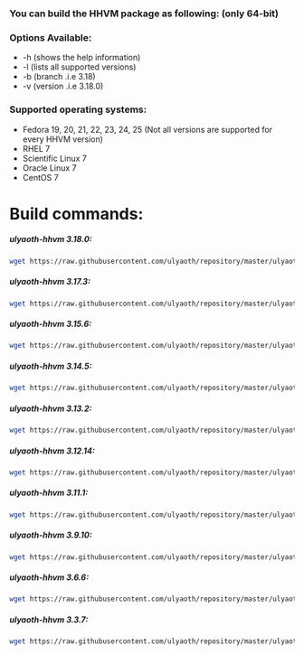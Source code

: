 ### You can build the HHVM package as following: (only 64-bit)

### Options Available:
* -h (shows the help information)
* -l (lists all supported versions)
* -b (branch .i.e 3.18)
* -v (version .i.e 3.18.0)

### Supported operating systems:
* Fedora 19, 20, 21, 22, 23, 24, 25 (Not all versions are supported for every HHVM version)
* RHEL 7
* Scientific Linux 7
* Oracle Linux 7
* CentOS 7

# Build commands:
##### ulyaoth-hhvm 3.18.0:
```bash
wget https://raw.githubusercontent.com/ulyaoth/repository/master/ulyaoth-hhvm/build-ulyaoth-hhvm.sh ; chmod +x build-ulyaoth-hhvm.sh ; ./build-ulyaoth-hhvm.sh -b 3.18 -v 3.18.0
```

##### ulyaoth-hhvm 3.17.3:
```bash
wget https://raw.githubusercontent.com/ulyaoth/repository/master/ulyaoth-hhvm/build-ulyaoth-hhvm.sh ; chmod +x build-ulyaoth-hhvm.sh ; ./build-ulyaoth-hhvm.sh -b 3.17 -v 3.17.3
```

##### ulyaoth-hhvm 3.15.6:
```bash
wget https://raw.githubusercontent.com/ulyaoth/repository/master/ulyaoth-hhvm/build-ulyaoth-hhvm.sh ; chmod +x build-ulyaoth-hhvm.sh ; ./build-ulyaoth-hhvm.sh -b 3.15 -v 3.15.6
```

##### ulyaoth-hhvm 3.14.5:
```bash
wget https://raw.githubusercontent.com/ulyaoth/repository/master/ulyaoth-hhvm/build-ulyaoth-hhvm.sh ; chmod +x build-ulyaoth-hhvm.sh ; ./build-ulyaoth-hhvm.sh -b 3.14 -v 3.14.5
```

##### ulyaoth-hhvm 3.13.2:
```bash
wget https://raw.githubusercontent.com/ulyaoth/repository/master/ulyaoth-hhvm/build-ulyaoth-hhvm.sh ; chmod +x build-ulyaoth-hhvm.sh ; ./build-ulyaoth-hhvm.sh -b 3.13 -v 3.13.2
```

##### ulyaoth-hhvm 3.12.14:
```bash
wget https://raw.githubusercontent.com/ulyaoth/repository/master/ulyaoth-hhvm/build-ulyaoth-hhvm.sh ; chmod +x build-ulyaoth-hhvm.sh ; ./build-ulyaoth-hhvm.sh -b 3.13 -v 3.13.2
```

##### ulyaoth-hhvm 3.11.1:
```bash
wget https://raw.githubusercontent.com/ulyaoth/repository/master/ulyaoth-hhvm/build-ulyaoth-hhvm.sh ; chmod +x build-ulyaoth-hhvm.sh ; ./build-ulyaoth-hhvm.sh -b 3.11 -v 3.11.1
```

##### ulyaoth-hhvm 3.9.10:
```bash
wget https://raw.githubusercontent.com/ulyaoth/repository/master/ulyaoth-hhvm/build-ulyaoth-hhvm.sh ; chmod +x build-ulyaoth-hhvm.sh ; ./build-ulyaoth-hhvm.sh -b 3.9 -v 3.9.10
```

##### ulyaoth-hhvm 3.6.6:
```bash
wget https://raw.githubusercontent.com/ulyaoth/repository/master/ulyaoth-hhvm/build-ulyaoth-hhvm.sh ; chmod +x build-ulyaoth-hhvm.sh ; ./build-ulyaoth-hhvm.sh -b 3.6 -v 3.6.6
```

##### ulyaoth-hhvm 3.3.7:
```bash
wget https://raw.githubusercontent.com/ulyaoth/repository/master/ulyaoth-hhvm/build-ulyaoth-hhvm.sh ; chmod +x build-ulyaoth-hhvm.sh ; ./build-ulyaoth-hhvm.sh -b 3.3 -v 3.3.7
```